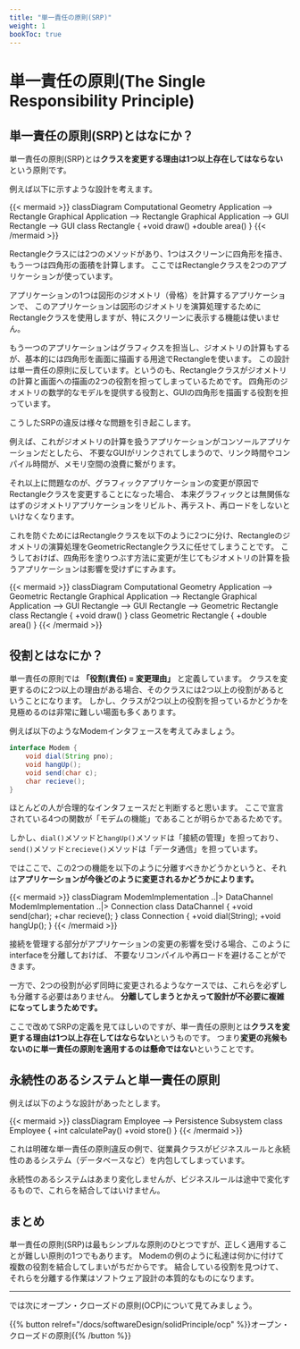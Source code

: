 ```yaml
---
title: "単一責任の原則(SRP)"
weight: 1
bookToc: true
---
```


# 単一責任の原則(The Single Responsibility Principle)

## 単一責任の原則(SRP)とはなにか？

単一責任の原則(SRP)とは**クラスを変更する理由は1つ以上存在してはならない**という原則です。

例えば以下に示すような設計を考えます。

{{< mermaid >}}
classDiagram
Computational Geometry Application --> Rectangle
Graphical Application --> Rectangle
Graphical Application --> GUI
Rectangle --> GUI
class Rectangle {
    +void draw()
    +double area()
}
{{< /mermaid >}}

Rectangleクラスには2つのメソッドがあり、1つはスクリーンに四角形を描き、もう一つは四角形の面積を計算します。
ここではRectangleクラスを2つのアプリケーションが使っています。

アプリケーションの1つは図形のジオメトリ（骨格）を計算するアプリケーションで、
このアプリケーションは図形のジオメトリを演算処理するためにRectangleクラスを使用しますが、特にスクリーンに表示する機能は使いません。

もう一つのアプリケーションはグラフィクスを担当し、ジオメトリの計算もするが、基本的には四角形を画面に描画する用途でRectangleを使います。
この設計は単一責任の原則に反しています。というのも、Rectangleクラスがジオメトリの計算と画面への描画の2つの役割を担ってしまっているためです。
四角形のジオメトリの数学的なモデルを提供する役割と、GUIの四角形を描画する役割を担っています。

こうしたSRPの違反は様々な問題を引き起こします。

例えば、これがジオメトリの計算を扱うアプリケーションがコンソールアプリケーションだとしたら、
不要なGUIがリンクされてしまうので、リンク時間やコンパイル時間が、メモリ空間の浪費に繋がります。

それ以上に問題なのが、グラフィックアプリケーションの変更が原因でRectangleクラスを変更することになった場合、
本来グラフィックとは無関係なはずのジオメトリアプリケーションをリビルト、再テスト、再ロードをしないといけなくなります。

これを防ぐためにはRectangleクラスを以下のように2つに分け、Rectangleのジオメトリの演算処理をGeometricRectangleクラスに任せてしまうことです。
こうしておけば、四角形を塗りつぶす方法に変更が生じてもジオメトリの計算を扱うアプリケーションは影響を受けずにすみます。

{{< mermaid >}}
classDiagram
Computational Geometry Application --> Geometric Rectangle
Graphical Application --> Rectangle
Graphical Application --> GUI
Rectangle --> GUI
Rectangle --> Geometric Rectangle
class Rectangle {
    +void draw()
}
class Geometric Rectangle {
    +double area()
}
{{< /mermaid >}}

## 役割とはなにか？

単一責任の原則では **「役割(責任) = 変更理由」** と定義しています。
クラスを変更するのに2つ以上の理由がある場合、そのクラスには2つ以上の役割があるということになります。
しかし、クラスが2つ以上の役割を担っているかどうかを見極めるのは非常に難しい場面も多くあります。

例えば以下のようなModemインタフェースを考えてみましょう。

```java
interface Modem {
    void dial(String pno);
    void hangUp();
    void send(char c);
    char recieve();
}
```

ほとんどの人が合理的なインタフェースだと判断すると思います。
ここで宣言されている4つの関数が「モデムの機能」であることが明らかであるためです。

しかし、`dial()`メソッドと`hangUp()`メソッドは「接続の管理」を担っており、`send()`メソッド`とrecieve()`メソッドは「データ通信」を担っています。

ではここで、この2つの機能を以下のように分離すべきかどうかというと、それは**アプリケーションが今後どのように変更されるかどうかによります。**

{{< mermaid >}}
classDiagram
ModemImplementation ..|> DataChannel
ModemImplementation ..|> Connection
class DataChannel {
    +void send(char);
    +char recieve();
}
class Connection {
    +void dial(String);
    +void hangUp();
}
{{< /mermaid >}}

接続を管理する部分がアプリケーションの変更の影響を受ける場合、このようにinterfaceを分離しておけば、
不要なリコンパイルや再ロードを避けることができます。

一方で、2つの役割が必ず同時に変更されるようなケースでは、これらを必ずしも分離する必要はありません。
**分離してしまうとかえって設計が不必要に複雑になってしまうためです。**

ここで改めてSRPの定義を見てほしいのですが、単一責任の原則とは**クラスを変更する理由は1つ以上存在してはならない**というものです。
つまり**変更の兆候もないのに単一責任の原則を適用するのは懸命ではない**ということです。

## 永続性のあるシステムと単一責任の原則

例えば以下のような設計があったとします。

{{< mermaid >}}
classDiagram
Employee --> Persistence Subsystem
class Employee {
    +int calculatePay()
    +void store()
}
{{< /mermaid >}}

これは明確な単一責任の原則違反の例で、従業員クラスがビジネスルールと永続性のあるシステム（データベースなど）を内包してしまっています。

永続性のあるシステムはあまり変化しませんが、ビジネスルールは途中で変化するもので、これらを結合してはいけません。

## まとめ

単一責任の原則(SRP)は最もシンプルな原則のひとつですが、正しく適用することが難しい原則の1つでもあります。
Modemの例のように私達は何かに付けて複数の役割を結合してしまいがちだからです。
結合している役割を見つけて、それらを分離する作業はソフトウェア設計の本質的なものになります。

---

では次にオープン・クローズドの原則(OCP)について見てみましょう。

{{% button relref="/docs/softwareDesign/solidPrinciple/ocp" %}}オープン・クローズドの原則{{% /button %}}